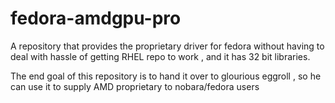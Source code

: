 # fedora-amdgpu-pro
A repository that provides the proprietary driver for fedora without having to deal with hassle of getting RHEL repo to work , and it has 32 bit libraries.

The end goal of this repository is to hand it over to glourious eggroll , so he can use it to supply AMD proprietary to nobara/fedora users
